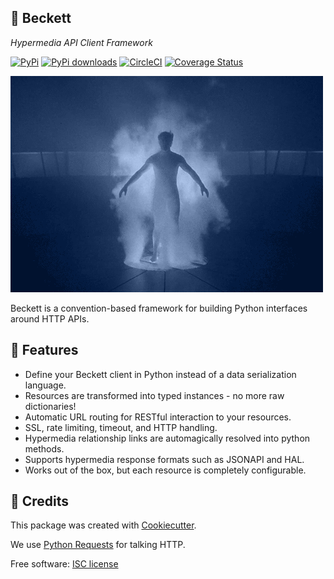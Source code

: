 💫 Beckett
-------

_Hypermedia API Client Framework_

[![PyPi][pypi-image]][pypi-link]
[![PyPi downloads][pypi-dl-image]][pypi-link]
[![CircleCI][circle-image]][circle-link]
[![Coverage Status][codecov-image]][codecov-link]

![quantumleap](media/leap.gif)

Beckett is a convention-based framework for building Python interfaces around HTTP APIs.

📖 Features
--------

* Define your Beckett client in Python instead of a data serialization language.
* Resources are transformed into typed instances - no more raw dictionaries!
* Automatic URL routing for RESTful interaction to your resources.
* SSL, rate limiting, timeout, and HTTP handling.
* Hypermedia relationship links are automagically resolved into python methods.
* Supports hypermedia response formats such as JSONAPI and HAL.
* Works out of the box, but each resource is completely configurable.


🎥 Credits
---------

This package was created with [Cookiecutter](https://github.com/audreyr/cookiecutter).

We use [Python Requests](http://docs.python-requests.org/en/master/) for talking HTTP.

Free software: [ISC license](https://github.com/phalt/beckett/blob/master/LICENSE)


[pypi-image]: https://img.shields.io/pypi/v/beckett.svg
[pypi-link]: https://pypi.python.org/pypi/beckett
[pypi-dl-image]: https://img.shields.io/pypi/dm/beckett.png
[circle-image]: https://circleci.com/gh/phalt/beckett/tree/master.svg?style=svg
[circle-link]: https://circleci.com/gh/phalt/beckett/tree/master
[codecov-image]: https://codecov.io/gh/phalt/beckett/branch/master/graph/badge.svg?token=T9mYPv0Ep2
[codecov-link]: http://codecov.io/github/phalt/beckett?branch=master
